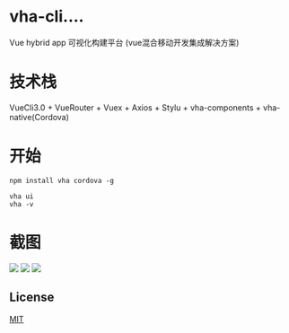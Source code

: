 # vha-cli....
Vue hybrid app 可视化构建平台 (vue混合移动开发集成解决方案)

# 技术栈

VueCli3.0 + VueRouter + Vuex + Axios + Stylu + vha-components + vha-native(Cordova)

# 开始

```shell
npm install vha cordova -g
```

```shell
vha ui
vha -v
```

# 截图

<img src="https://raw.githubusercontent.com/neoStudioGroup/vha/master/README/1.png"/>
<img src="https://raw.githubusercontent.com/neoStudioGroup/vha/master/README/2.png"/>
<img src="https://raw.githubusercontent.com/neoStudioGroup/vha/master/README/3.png"/>

## License

[MIT](https://github.com/neoStudioGroup/vha/blob/master/LICENSE)

<!-- 
vha create
vha resources

vha run serve
vha run build

vha cordova platform add android
vha cordova plugin add xxx
vha cordova emulate android
vha cordova run android
vha cordova build android
vha cordova build android --release 
-->
